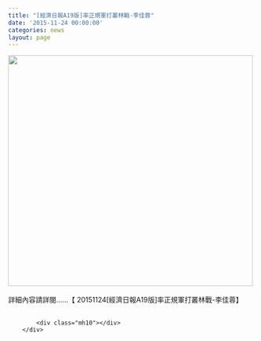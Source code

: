 ```yaml
---
title: "[經濟日報A19版]率正規軍打叢林戰-李佳蓉"
date: '2015-11-24 00:00:00'
categories: news
layout: page
---
```


<div class="text">
			<div>
	<img alt="" src="http://www.leishan.com.tw/UserFiles/images/500%284%29.jpg" style="width: 499px; height: 470px;"></div>
<div>
	&nbsp;</div>
<div>
	詳細內容請詳閱......【 20151124[經濟日報A19版]率正規軍打叢林戰-李佳蓉】</div>
<div>
	&nbsp;</div>

			<div class="mh10"></div>
		</div>